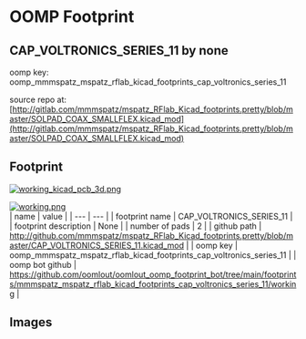 # OOMP Footprint  
## CAP_VOLTRONICS_SERIES_11  by none  
  
oomp key: oomp_mmmspatz_mspatz_rflab_kicad_footprints_cap_voltronics_series_11  
  
source repo at: [http://gitlab.com/mmmspatz/mspatz_RFlab_Kicad_footprints.pretty/blob/master/SOLPAD_COAX_SMALLFLEX.kicad_mod](http://gitlab.com/mmmspatz/mspatz_RFlab_Kicad_footprints.pretty/blob/master/SOLPAD_COAX_SMALLFLEX.kicad_mod)  
## Footprint  
  
[![working_kicad_pcb_3d.png](working_kicad_pcb_3d_600.png)](working_kicad_pcb_3d.png)  
  
[![working.png](working_600.png)](working.png)  
| name | value | 
| --- | --- | 
| footprint name | CAP_VOLTRONICS_SERIES_11 | 
| footprint description | None | 
| number of pads | 2 | 
| github path | http://github.com/mmmspatz/mspatz_RFlab_Kicad_footprints.pretty/blob/master/CAP_VOLTRONICS_SERIES_11.kicad_mod | 
| oomp key | oomp_mmmspatz_mspatz_rflab_kicad_footprints_cap_voltronics_series_11 | 
| oomp bot github | https://github.com/oomlout/oomlout_oomp_footprint_bot/tree/main/footprints/mmmspatz_mspatz_rflab_kicad_footprints_cap_voltronics_series_11/working | 
## Images  
